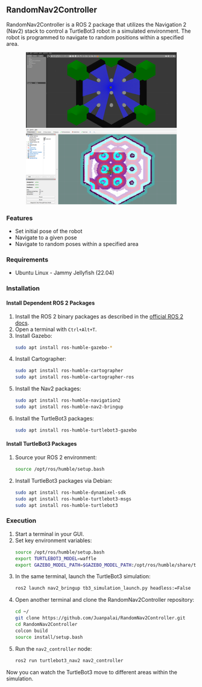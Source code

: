## RandomNav2Controller

RandomNav2Controller is a ROS 2 package that utilizes the Navigation 2 (Nav2) stack to control a TurtleBot3 robot in a simulated environment. The robot is programmed to navigate to random positions within a specified area.
<p align="center">
    <img src="Screenshots/gazebo.png" alt="TurtleBot3 Gazebo" width="400" height="200">
    <img src="Screenshots/rviz.png" alt="Nav2 Rviz" width="400" height="200">
</p>

### Features
- Set initial pose of the robot
- Navigate to a given pose
- Navigate to random poses within a specified area

### Requirements
- Ubuntu Linux - Jammy Jellyfish (22.04)

### Installation

#### Install Dependent ROS 2 Packages

1. Install the ROS 2 binary packages as described in the [official ROS 2 docs](https://docs.ros.org/en/humble/Installation.html).
2. Open a terminal with `Ctrl+Alt+T`.
3. Install Gazebo:
    ```sh
    sudo apt install ros-humble-gazebo-*
    ```
4. Install Cartographer:
    ```sh
    sudo apt install ros-humble-cartographer
    sudo apt install ros-humble-cartographer-ros
    ```
5. Install the Nav2 packages:
    ```sh
    sudo apt install ros-humble-navigation2
    sudo apt install ros-humble-nav2-bringup
    ```
6. Install the TurtleBot3 packages:
    ```sh
    sudo apt install ros-humble-turtlebot3-gazebo
    ```

#### Install TurtleBot3 Packages

1. Source your ROS 2 environment:
    ```sh
    source /opt/ros/humble/setup.bash
    ```
2. Install TurtleBot3 packages via Debian:
    ```sh
    sudo apt install ros-humble-dynamixel-sdk
    sudo apt install ros-humble-turtlebot3-msgs
    sudo apt install ros-humble-turtlebot3
    ```

### Execution

1. Start a terminal in your GUI.
2. Set key environment variables:
    ```sh
    source /opt/ros/humble/setup.bash
    export TURTLEBOT3_MODEL=waffle
    export GAZEBO_MODEL_PATH=$GAZEBO_MODEL_PATH:/opt/ros/humble/share/turtlebot3_gazebo/models
    ```
3. In the same terminal, launch the TurtleBot3 simulation:
    ```sh
    ros2 launch nav2_bringup tb3_simulation_launch.py headless:=False
    ```
4. Open another terminal and clone the RandomNav2Controller repository:
    ```sh
    cd ~/
    git clone https://github.com/Juanpalai/RandomNav2Controller.git
    cd RandomNav2Controller
    colcon build
    source install/setup.bash
    ```
5. Run the `nav2_controller` node:
    ```sh
    ros2 run turtlebot3_nav2 nav2_controller
    ```

Now you can watch the TurtleBot3 move to different areas within the simulation.

